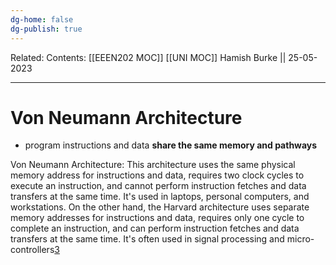 ```yaml
---
dg-home: false
dg-publish: true
---
```

Related: 
Contents: [[EEEN202 MOC]]
[[UNI MOC]]
Hamish Burke || 25-05-2023
***

# Von Neumann Architecture

- program instructions and data **share the same memory and pathways**

Von Neumann Architecture: This architecture uses the same physical memory address for instructions and data, requires two clock cycles to execute an instruction, and cannot perform instruction fetches and data transfers at the same time. It's used in laptops, personal computers, and workstations. On the other hand, the Harvard architecture uses separate memory addresses for instructions and data, requires only one cycle to complete an instruction, and can perform instruction fetches and data transfers at the same time. It's often used in signal processing and micro-controllers​[3](https://teachcomputerscience.com/von-neumann-harvard-architecture/)
